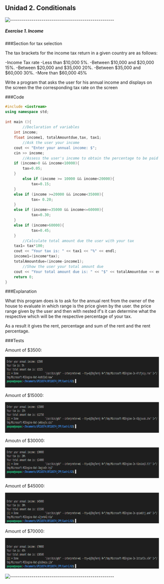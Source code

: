 ## Unidad 2. Conditionals

![-----------------------------------------------------](https://raw.githubusercontent.com/andreasbm/readme/master/assets/lines/rainbow.png)

##### Exercise 1. Income

###Section for tax selection

The tax brackets for the income tax return in a given country are as follows:

   -Income Tax rate
   -Less than $10,000 5%.
   -Between $10,000 and $20,000 15%.
   -Between $20,000 and $35,000 20%.
   -Between $35,000 and $60,000 30%.
   -More than $60,000 45% 

Write a program that asks the user for his annual income and displays on the screen the 
the corresponding tax rate on the screen

###Code

```c++
#include <iostream>
using namespace std;

int main (){
        //Declaration of variables
    int income;
    float income1, totalAmountdue,tax, tax1;
        //Ask the user your income
    cout << "Enter your annual income: $"; 
    cin >> income;
        //Assess the user's income to obtain the percentage to be paid
    if (income>0 && income<10000){
        tax=0.05;
    }
        else if (income >= 10000 && income<20000){
            tax=0.15;
    }
    else if (income >=20000 && income<35000){
            tax= 0.20;
    }
    else if (income>=35000 && income<=60000){
            tax=0.30;
    }
    else if (income>60000){
            tax=0.45;
    }
        //Calculate total amount due the user with your tax
    tax1= tax*100;
    cout << "Your tax is: " << tax1 << "%" << endl;
    income1=(income*tax);
    totalAmountdue=(income-income1);
        //Show the user your total amount due
    cout << "Your total amount due is: " << "$" << totalAmountdue << endl;
    return 0;
}
```

###Explanation

What this program does is to ask for the annual rent from the owner of the house to evaluate in which range is the price given by the user. 
the price range given by the user and then with nested if's it can determine what the respective 
which will be the respective percentage of your tax.

As a result it gives the rent, percentage and sum of the rent and the rent percentage.

###Tests 

Amount of $3500:

<img alt="c++" height="100" src="/imagenes/prueba1.png"/>

Amount of $15000:

<img alt="c++" height="100" src="/imagenes/prueba2.png"/>

Amoutn of $30000:

<img alt="c++" height="100" src="/imagenes/prueba3.png"/>

Amount of $45000:

<img alt="c++" height="100" src="/imagenes/prueba4.png"/>

Amount of $70000:

<img alt="c++" height="100" src="/imagenes/prueba5.png"/>

![-----------------------------------------------------](https://raw.githubusercontent.com/andreasbm/readme/master/assets/lines/rainbow.png)
